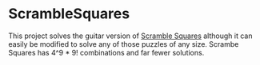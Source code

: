 # ScrambleSquares
This project solves the guitar version of [Scramble Squares](http://www.b-dazzle.com/scramble.asp) although it can easily be 
modified to solve any of those puzzles of any size. Scrambe Squares has 4^9 * 9! combinations and far fewer solutions. 
